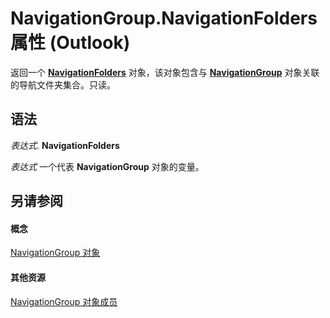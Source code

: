 
# NavigationGroup.NavigationFolders 属性 (Outlook)

返回一个  **[NavigationFolders](ecff93b8-0c3f-5f31-5b61-c46d2622d2af.md)** 对象，该对象包含与 **[NavigationGroup](a96eb2b1-af1f-71b2-6a0b-dcb5078beb1f.md)** 对象关联的导航文件夹集合。只读。


## 语法

 _表达式_. **NavigationFolders**

 _表达式_ 一个代表 **NavigationGroup** 对象的变量。


## 另请参阅


#### 概念


[NavigationGroup 对象](a96eb2b1-af1f-71b2-6a0b-dcb5078beb1f.md)
#### 其他资源


[NavigationGroup 对象成员](0383772b-68d6-aaa3-564f-bf15c28fa9f7.md)
